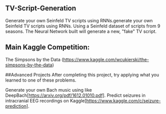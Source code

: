 ## TV-Script-Generation
Generate your own Seinfeld TV scripts using RNNs.generate your own Seinfeld TV scripts using RNNs. 
Using a Seinfeld dataset of scripts from 9 seasons. The Neural Network built will generate a new, "fake" TV script.

## Main Kaggle Competition:
The Simpsons by the Data (https://www.kaggle.com/wcukierski/the-simpsons-by-the-data)

##Advanced Projects
After completing this project, try applying what you learned to one of these problems.

Generate your own Bach music using like DeepBach[https://arxiv.org/pdf/1612.01010.pdf].
Predict seizures in intracranial EEG recordings on Kaggle[https://www.kaggle.com/c/seizure-prediction].
